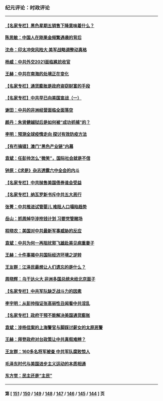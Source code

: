### 纪元评论：时政评论
---
#### [【名家专栏】黑色星期五销售下降意味着什么？](../../pages/nsc1025/n13415102.md) 
#### [陈思敏：中国人在刚果金频繁遇袭的背后](../../pages/nsc1025/n13414341.md) 
#### [沈舟：印太冲突风险大 美军战略调整动真格](../../pages/nsc1025/n13413327.md) 
#### [杨威：中共外交2021面临尴尬收官](../../pages/nsc1025/n13414018.md) 
#### [王赫：中共在南海的处境正在变化](../../pages/nsc1025/n13414005.md) 
#### [【名家专栏】通货膨胀是政府盗窃财富的手段](../../pages/nsc1025/n13412653.md) 
#### [【名家专栏】中共早已向美国宣战（一）](../../pages/nsc1025/n13412647.md) 
#### [谢田：中共的非洲经营面临全面落空](../../pages/nsc1025/n13413249.md) 
#### [颜丹：朱贤健越狱后是如何被“成功抓捕”的？](../../pages/nsc1025/n13413115.md) 
#### [李明：预测全球疫情走向 探讨有效防疫方法](../../pages/nsc1025/n13412060.md) 
#### [【有冇搞错】澳门“黑色产业链”内幕](../../pages/nsc1025/n13411012.md) 
#### [袁斌：任彭帅怎么“微笑”，国际社会就是不信](../../pages/nsc1025/n13411960.md) 
#### [钟原：《求是》杂志透露六中全会的内斗](../../pages/nsc1025/n13409236.md) 
#### [【名家专栏】中共抛售美国债券谁会受益](../../pages/nsc1025/n13410456.md) 
#### [【名家专栏】纳瓦罗新书斥中共五大恶行](../../pages/nsc1025/n13410422.md) 
#### [张菁：中共推进试管婴儿 难阻人口塌陷趋势](../../pages/nsc1025/n13410693.md) 
#### [岳山：抓周焯华涉抢钱计划 习要党管赌场](../../pages/nsc1025/n13410687.md) 
#### [程晓农：美国对中共最新军事威胁的反应](../../pages/nsc1025/n13410009.md) 
#### [袁斌：中共为何一再阻扰郭飞雄赴美见病重妻子](../../pages/nsc1025/n13409841.md) 
#### [王赫：十件事揭中共国际经济环境之逆转](../../pages/nsc1025/n13409632.md) 
#### [王友群：江泽民最想让人们遗忘的是什么？](../../pages/nsc1025/n13408949.md) 
#### [周晓辉：乌干达火大 非洲多国总统未给北京面子](../../pages/nsc1025/n13408402.md) 
#### [【名家专栏】中共军队缺乏战斗力的因素](../../pages/nsc1025/n13405794.md) 
#### [李宇明：从彭帅指证张高丽性丑闻看中共淫乱](../../pages/nsc1025/n13408522.md) 
#### [【名家专栏】政府干预不能解决美国通货膨胀](../../pages/nsc1025/n13408002.md) 
#### [袁斌：涉杨佳案的上海警官与脚踩讨薪女的太原恶警](../../pages/nsc1025/n13407544.md) 
#### [王赫：拜登政府对台政策让中共真假难辨？](../../pages/nsc1025/n13407077.md) 
#### [王友群：160多名将军被查 中共军队腐败惊人](../../pages/nsc1025/n13406539.md) 
#### [毛泽东时代与美国进步主义运动的本质相通](../../pages/nsc1025/n13406615.md) 
#### [东方觉：民主还是“主民”](../../pages/nsc1025/n13406522.md) 

---
#### 第 [ [151](./151.md) / [150](./150.md) / [149](./149.md) / [148](./148.md) / [147](./147.md) / [146](./146.md) / [145](./145.md) / [144](./144.md) ] 页
